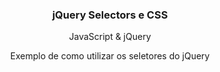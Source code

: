 <h3 align="center">
  jQuery Selectors e CSS
</h3>

<p align="center">JavaScript & jQuery</p>

<p align="center">Exemplo de como utilizar os seletores do jQuery</p>
